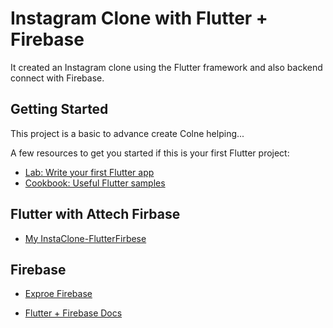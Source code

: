 # Instagram Clone with Flutter + Firebase

It created an Instagram clone using the Flutter framework and also backend connect with Firebase. 

## Getting Started

This project is a basic to advance create Colne helping...

A few resources to get you started if this is your first Flutter project:

- [Lab: Write your first Flutter app](https://flutter.dev/docs/get-started/codelab)
- [Cookbook: Useful Flutter samples](https://flutter.dev/docs/cookbook)

## Flutter with Attech Firbase
- [My InstaClone-FlutterFirbese](https://console.firebase.google.com/u/3/project/instaclone-flutterfire/overview)

## Firebase
- [Exproe Firebase](https://firebase.google.com)

- [Flutter + Firebase Docs](https://firebase.flutter.dev)
